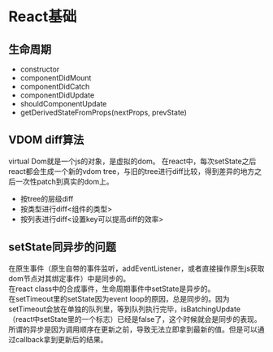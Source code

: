 # React基础

## 生命周期
* constructor
* componentDidMount
* componentDidCatch
* componentDidUpdate
* shouldComponentUpdate
* getDerivedStateFromProps(nextProps, prevState)

## VDOM diff算法
virtual Dom就是一个js的对象，是虚拟的dom。
在react中，每次setState之后react都会生成一个新的vdom tree，与旧的tree进行diff比较，得到差异的地方之后一次性patch到真实的dom上。
* 按tree的层级diff
* 按类型进行diff<组件的类型>
* 按列表进行diff<设置key可以提高diff的效率>

## setState同异步的问题
在原生事件（原生自带的事件监听，addEventListener，或者直接操作原生js获取dom节点对其绑定事件）中是同步的。  
在react class中的合成事件，生命周期事件中setState是异步的。  
在setTimeout里的setState因为event loop的原因，总是同步的。因为setTimeout会放在单独的队列里，等到队列执行完毕，isBatchingUpdate（react中setState里的一个标志）已经是false了，这个时候就会是同步的表现。  
所谓的异步是因为调用顺序在更新之前，导致无法立即拿到最新的值。但是可以通过callback拿到更新后的结果。